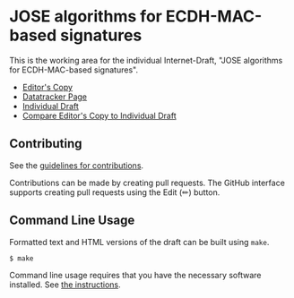 # JOSE algorithms for ECDH-MAC-based signatures

This is the working area for the individual Internet-Draft, "JOSE algorithms for ECDH-MAC-based signatures".

* [Editor's Copy](https://paulbastian.github.io/jose-ecdh-mac-algorithms/#go.draft-bastian-jose-alg-ecdh-mac.html)
* [Datatracker Page](https://datatracker.ietf.org/doc/draft-bastian-jose-alg-ecdh-mac)
* [Individual Draft](https://datatracker.ietf.org/doc/html/draft-bastian-jose-alg-ecdh-mac)
* [Compare Editor's Copy to Individual Draft](https://paulbastian.github.io/jose-ecdh-mac-algorithms/#go.draft-bastian-jose-alg-ecdh-mac.diff)


## Contributing

See the
[guidelines for contributions](https://github.com/paulbastian/jose-ecdh-mac-algorithms/blob/main/CONTRIBUTING.md).

Contributions can be made by creating pull requests.
The GitHub interface supports creating pull requests using the Edit (✏) button.


## Command Line Usage

Formatted text and HTML versions of the draft can be built using `make`.

```sh
$ make
```

Command line usage requires that you have the necessary software installed.  See
[the instructions](https://github.com/martinthomson/i-d-template/blob/main/doc/SETUP.md).

